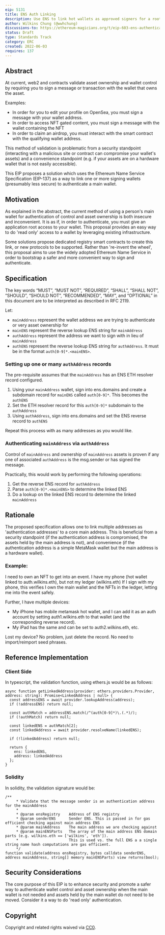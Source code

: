 ```yaml
---
eip: 5131
title: ENS Auth Linking
description: Use ENS to link hot wallets as approved signers for a root ENS address.
author: Wilkins Chung (@wwhchung)
discussions-to: https://ethereum-magicians.org/t/eip-603-ens-authentication-link/9458
status: Draft
type: Standards Track
category: ERC
created: 2022-06-03
requires: 137
--- 
```


## Abstract
At current, web2 and contracts validate asset ownership and wallet control by requiring you to sign a message or transaction with the wallet that owns the asset. 

Examples:
 - In order for you to edit your profile on OpenSea, you must sign a message with your wallet address.
 - In order to access NFT gated content, you must sign a message with the wallet containing the NFT
 - In order to claim an airdrop, you must interact with the smart contract with the qualifying wallet address.

This method of validation is problematic from a security standpoint (interacting with a malicious site or contract can compromise your wallet's assets) and a convenience standpoint (e.g. if your assets are on a hardware wallet that is not easily accessible).

This EIP proposes a solution which uses the Ethereum Name Service Specification (EIP-137) as a way to link one or more signing wallets (presumably less secure) to authenticate a main wallet.


## Motivation
As explained in the abstract, the current method of using a person's main wallet for authentication of control and asset ownership is both insecure and inconvenient.  It is as if, in order to authenticate, you must give an application root access to your wallet.  This proposal provides an easy way to do 'read only' access to a wallet by leveraging existing infrastructure.

Some solutions propose dedicated registry smart contracts to create this link, or new protocols to be supported.  Rather than 're-invent the wheel', this proposal aims to use the widely adopted Ethereum Name Service in order to bootstrap a safer and more convenient way to sign and authenticate.


## Specification
The key words “MUST”, “MUST NOT”, “REQUIRED”, “SHALL”, “SHALL NOT”, “SHOULD”, “SHOULD NOT”, “RECOMMENDED”, “MAY”, and “OPTIONAL” in this document are to be interpreted as described in RFC 2119.


Let:
 - `mainAddress` represent the wallet address we are trying to authenticate or very asset ownership for
 - `mainENS` represent the reverse lookup ENS string for `mainAddress`
 - `authAddress` represent the address we want to sign with in lieu of `mainAddress`
 - `authENS` represent the reverse lookup ENS string for `authAddress`.  It must be in the format `auth[0-9]*.<mainENS>`.

### Setting up one or many `authAddress` records
The pre-requisite assumes that the `mainAddress` has an ENS ETH resolver record configured.

1. Using your `mainAddress` wallet, sign into ens.domains and create a subdomain record for `mainENS` called `auth[0-9]*`.  This becomes the `authENS`
2. Set the ETH resolver record for this `auth[0-9]*` subdomain to the `authAddress`
3. Using `authAddress`, sign into ens.domains and set the ENS reverse record to `authENS`

Repeat this process with as many addresses as you would like.

### Authenticating `mainAddress` via `authAddress`
Control of `mainAddress` and ownership of `mainAddress` assets is proven if any one of associated `authAddress` is the msg.sender or has signed the message.

Practically, this would work by performing the following operations:
1. Get the reverse ENS record for `authAddress`
2. Parse `auth[0-9]*.<mainENS>` to determine the linked ENS
3. Do a lookup on the linked ENS record to determine the linked `mainAddress`


## Rationale
The proposed specification allows one to link multiple addresses as 'authentication addresses' to a core main address. This is beneficial from a security standpoint (if the authentication address is compromised, the assets held by the main address is not), and convenience (if the authentication address is a simple MetaMask wallet but the main address is a hardware wallet).

### Example:
I need to own an NFT to get into an event. I have my phone (hot wallet linked to auth.wilkins.eth), but not my ledger (wilkins.eth) If I sign with my phone, this verifies I own the main wallet and the NFTs in the ledger, letting me into the event safely.

Further, I have multiple devices:
 - My iPhone has mobile metamask hot wallet, and I can add it as an auth account by setting auth1.wilkins.eth to that wallet (and the corresponding reverse record). 
 - My iPad has the same and can be set to auth2.wilkins.eth, etc. 

Lost my device? No problem, just delete the record.  No need to import/reimport seed phrases.


## Reference Implementation

### Client Side
In typescript, the validation function, using ethers.js would be as follows:
```
async function getLinkedAddress(provider: ethers.providers.Provider, address: string): Promise<LinkedAddress | null> {
  const addressENS = await provider.lookupAddress(address);
  if (!addressENS) return null;

  const authMatch = addressENS.match(/^(auth[0-9]*)\.(.*)/);
  if (!authMatch) return null;

  const linkedENS = authMatch[2];
  const linkedAddress = await provider.resolveName(linkedENS);

  if (!linkedAddress) return null;

  return {
    ens: linkedENS,
    address: linkedAddress
  };
}
```

### Solidity
In solidity, the validation signature would be:
```
/**
     * Validate that the message sender is an authentication address for the mainAddress
     *
     * @param ensRegistry    Address of ENS registry
     * @param senderENS      Sender ENS. This is passed in for gas efficient checking against main address ENS
     * @param mainAddress    The main address we are checking against
     * @param mainENSParts   The array of the main address ENS domain parts (e.g. wilkins.eth == ['wilkins', 'eth']). 
     *                       This is used vs. the full ENS a a single string name hash computations are gas efficient.
     */
function validate(address ensRegistry, bytes calldata senderENS, address mainAddress, string[] memory mainENSParts) view returns(bool);
```


## Security Considerations
The core purpose of this EIP is to enhance security and promote a safer way to authenticate wallet control and asset ownership when the main wallet is not needed and assets held by the main wallet do not need to be moved.  Consider it a way to do 'read only' authentication.


## Copyright
Copyright and related rights waived via [CC0](../LICENSE.md).